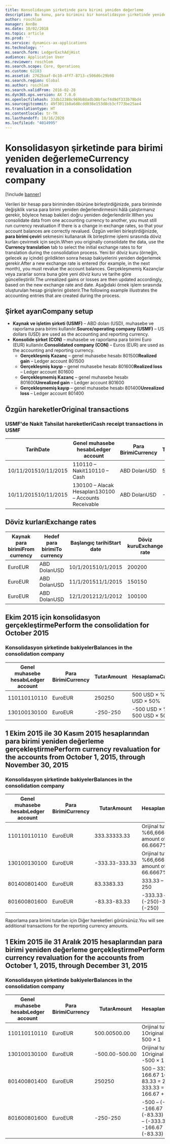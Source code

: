 ```yaml
---
title: Konsolidasyon şirketinde para birimi yeniden değerleme
description: Bu konu, para birimini bir konsolidasyon şirketinde yeniden değerlemeyi açıklar.
author: roschlom
manager: AnnBe
ms.date: 10/02/2018
ms.topic: article
ms.prod: ''
ms.service: dynamics-ax-applications
ms.technology: ''
ms.search.form: LedgerExchAdjHist
audience: Application User
ms.reviewer: roschlom
ms.search.scope: Core, Operations
ms.custom: 62183
ms.assetid: 2762baaf-0c10-4ff7-8713-c506d6c29b98
ms.search.region: Global
ms.author: roschlom
ms.search.validFrom: 2016-02-28
ms.dyn365.ops.version: AX 7.0.0
ms.openlocfilehash: 33db12388c969b8dadb38bfacf4d9df333b78bd4
ms.sourcegitcommit: 49f3011b8a6d8cdd038e153d8cb3cf773be25ae4
ms.translationtype: HT
ms.contentlocale: tr-TR
ms.lasthandoff: 10/16/2020
ms.locfileid: "4014995"
---
```

# <a name="currency-revaluation-in-a-consolidation-company"></a><span data-ttu-id="4d0eb-103">Konsolidasyon şirketinde para birimi yeniden değerleme</span><span class="sxs-lookup"><span data-stu-id="4d0eb-103">Currency revaluation in a consolidation company</span></span>

[!include [banner](../includes/banner.md)]

<span data-ttu-id="4d0eb-104">Verileri bir hesap para biriminden öbürüne birleştirdiğinizde, para biriminde değişiklik varsa para birimi yeniden değerlendirmesini hâlâ çalıştırmanız gerekir, böylece hesap bakileri doğru yeniden değerlendirilir.</span><span class="sxs-lookup"><span data-stu-id="4d0eb-104">When you consolidate data from one accounting currency to another, you must still run currency revaluation if there is a change in exchange rates, so that your account balances  are correctly revalued.</span></span> <span data-ttu-id="4d0eb-105">Özgün verileri birleştirdiğinizde, **para birimi çeviri** sekmesini kullanarak ilk birleştirme işlemi sırasında döviz kurları çevirmek için seçin.</span><span class="sxs-lookup"><span data-stu-id="4d0eb-105">When you originally consolidate the data, use the **Currency translation** tab to select the initial exchange rates to for translation during the consolidation process.</span></span> <span data-ttu-id="4d0eb-106">Yeni bir döviz kuru (örneğin, gelecek ay içinde) girildikten sonra hesap bakiyelerini yeniden değerlemek gerekir.</span><span class="sxs-lookup"><span data-stu-id="4d0eb-106">After a new exchange rate is entered (for example, in the next month), you must revalue the account balances.</span></span> <span data-ttu-id="4d0eb-107">Gerçekleşmemiş Kazançlar veya zararlar sonra buna göre yeni döviz kuru ve tarihe göre güncelleştirilir.</span><span class="sxs-lookup"><span data-stu-id="4d0eb-107">The unrealized gains or losses are then updated accordingly, based on the new exchange rate and date.</span></span> <span data-ttu-id="4d0eb-108">Aşağıdaki örnek işlem sırasında oluşturulan hesap girişlerini gösterir.</span><span class="sxs-lookup"><span data-stu-id="4d0eb-108">The following example illustrates the accounting entries that are created during the process.</span></span>

## <a name="company-setup"></a><span data-ttu-id="4d0eb-109">Şirket ayarı</span><span class="sxs-lookup"><span data-stu-id="4d0eb-109">Company setup</span></span>
-   <span data-ttu-id="4d0eb-110">**Kaynak ve işletim şirketi (USMF)** – ABD doları (USD), muhasebe ve raporlama para birimi kullanılır.</span><span class="sxs-lookup"><span data-stu-id="4d0eb-110">**Source/operating company (USMF)** – US dollars (USD) are used as the accounting and reporting currency.</span></span>
-   <span data-ttu-id="4d0eb-111">**Konsolide şirket (CON)** – muhasebe ve raporlama para birimi Euro (EUR) kullanılır.</span><span class="sxs-lookup"><span data-stu-id="4d0eb-111">**Consolidated company (CON)** – Euros (EUR) are used as the accounting and reporting currency.</span></span>
    -   <span data-ttu-id="4d0eb-112">**Gerçekleşmiş Kazanç** – genel muhasebe hesabı 801500</span><span class="sxs-lookup"><span data-stu-id="4d0eb-112">**Realized gain** – Ledger account 801500</span></span>
    -   <span data-ttu-id="4d0eb-113">**Gerçekleşmiş kayıp** – genel muhasebe hesabı 801600</span><span class="sxs-lookup"><span data-stu-id="4d0eb-113">**Realized loss** – Ledger account 801600</span></span>
    -   <span data-ttu-id="4d0eb-114">**Gerçekleşmemiş Kazanç** – genel muhasebe hesabı 801600</span><span class="sxs-lookup"><span data-stu-id="4d0eb-114">**Unrealized gain** – Ledger account 801600</span></span>
    -   <span data-ttu-id="4d0eb-115">**Gerçekleşmemiş kayıp** – genel muhasebe hesabı 801400</span><span class="sxs-lookup"><span data-stu-id="4d0eb-115">**Unrealized loss** – Ledger account 801400</span></span>

## <a name="original-transactions"></a><span data-ttu-id="4d0eb-116">Özgün hareketler</span><span class="sxs-lookup"><span data-stu-id="4d0eb-116">Original transactions</span></span>
### <a name="cash-receipt-transactions-in-usmf"></a><span data-ttu-id="4d0eb-117">USMF'de Nakit Tahsilat hareketleri</span><span class="sxs-lookup"><span data-stu-id="4d0eb-117">Cash receipt transactions in USMF</span></span>

| <span data-ttu-id="4d0eb-118">Tarih</span><span class="sxs-lookup"><span data-stu-id="4d0eb-118">Date</span></span>       | <span data-ttu-id="4d0eb-119">Genel muhasebe hesabı</span><span class="sxs-lookup"><span data-stu-id="4d0eb-119">Ledger account</span></span>               | <span data-ttu-id="4d0eb-120">Para Birimi</span><span class="sxs-lookup"><span data-stu-id="4d0eb-120">Currency</span></span> | <span data-ttu-id="4d0eb-121">Tutar</span><span class="sxs-lookup"><span data-stu-id="4d0eb-121">Amount</span></span> |
|------------|------------------------------|----------|--------|
| <span data-ttu-id="4d0eb-122">10/11/2015</span><span class="sxs-lookup"><span data-stu-id="4d0eb-122">10/11/2015</span></span> | <span data-ttu-id="4d0eb-123">110110 – Nakit</span><span class="sxs-lookup"><span data-stu-id="4d0eb-123">110110 – Cash</span></span>                | <span data-ttu-id="4d0eb-124">ABD Doları</span><span class="sxs-lookup"><span data-stu-id="4d0eb-124">USD</span></span>      | <span data-ttu-id="4d0eb-125">500</span><span class="sxs-lookup"><span data-stu-id="4d0eb-125">500</span></span>    |
| <span data-ttu-id="4d0eb-126">10/11/2015</span><span class="sxs-lookup"><span data-stu-id="4d0eb-126">10/11/2015</span></span> | <span data-ttu-id="4d0eb-127">130100 – Alacak Hesapları</span><span class="sxs-lookup"><span data-stu-id="4d0eb-127">130100 – Accounts Receivable</span></span> | <span data-ttu-id="4d0eb-128">ABD Doları</span><span class="sxs-lookup"><span data-stu-id="4d0eb-128">USD</span></span>      | <span data-ttu-id="4d0eb-129">-500</span><span class="sxs-lookup"><span data-stu-id="4d0eb-129">-500</span></span>   |

## <a name="exchange-rates"></a><span data-ttu-id="4d0eb-130">Döviz kurları</span><span class="sxs-lookup"><span data-stu-id="4d0eb-130">Exchange rates</span></span>

| <span data-ttu-id="4d0eb-131">Kaynak para birimi</span><span class="sxs-lookup"><span data-stu-id="4d0eb-131">From currency</span></span> | <span data-ttu-id="4d0eb-132">Hedef para birimi</span><span class="sxs-lookup"><span data-stu-id="4d0eb-132">To currency</span></span> | <span data-ttu-id="4d0eb-133">Başlangıç tarihi</span><span class="sxs-lookup"><span data-stu-id="4d0eb-133">Start date</span></span> | <span data-ttu-id="4d0eb-134">Döviz kuru</span><span class="sxs-lookup"><span data-stu-id="4d0eb-134">Exchange rate</span></span> |
|---------------|-------------|------------|---------------|
| <span data-ttu-id="4d0eb-135">Euro</span><span class="sxs-lookup"><span data-stu-id="4d0eb-135">EUR</span></span>           | <span data-ttu-id="4d0eb-136">ABD Doları</span><span class="sxs-lookup"><span data-stu-id="4d0eb-136">USD</span></span>         | <span data-ttu-id="4d0eb-137">10/1/2015</span><span class="sxs-lookup"><span data-stu-id="4d0eb-137">10/1/2015</span></span>  | <span data-ttu-id="4d0eb-138">200</span><span class="sxs-lookup"><span data-stu-id="4d0eb-138">200</span></span>           |
| <span data-ttu-id="4d0eb-139">Euro</span><span class="sxs-lookup"><span data-stu-id="4d0eb-139">EUR</span></span>           | <span data-ttu-id="4d0eb-140">ABD Doları</span><span class="sxs-lookup"><span data-stu-id="4d0eb-140">USD</span></span>         | <span data-ttu-id="4d0eb-141">11/1/2015</span><span class="sxs-lookup"><span data-stu-id="4d0eb-141">11/1/2015</span></span>  | <span data-ttu-id="4d0eb-142">150</span><span class="sxs-lookup"><span data-stu-id="4d0eb-142">150</span></span>           |
| <span data-ttu-id="4d0eb-143">Euro</span><span class="sxs-lookup"><span data-stu-id="4d0eb-143">EUR</span></span>           | <span data-ttu-id="4d0eb-144">ABD Doları</span><span class="sxs-lookup"><span data-stu-id="4d0eb-144">USD</span></span>         | <span data-ttu-id="4d0eb-145">12/1/2012</span><span class="sxs-lookup"><span data-stu-id="4d0eb-145">12/1/2012</span></span>  | <span data-ttu-id="4d0eb-146">100</span><span class="sxs-lookup"><span data-stu-id="4d0eb-146">100</span></span>           |

## <a name="perform-the-consolidation-for-october-2015"></a><span data-ttu-id="4d0eb-147">Ekim 2015 için konsolidasyon gerçekleştirme</span><span class="sxs-lookup"><span data-stu-id="4d0eb-147">Perform the consolidation for October 2015</span></span>
### <a name="balances-in-the-consolidation-company"></a><span data-ttu-id="4d0eb-148">Konsolidasyon şirketinde bakiyeler</span><span class="sxs-lookup"><span data-stu-id="4d0eb-148">Balances in the consolidation company</span></span>

| <span data-ttu-id="4d0eb-149">Genel muhasebe hesabı</span><span class="sxs-lookup"><span data-stu-id="4d0eb-149">Ledger account</span></span> | <span data-ttu-id="4d0eb-150">Para Birimi</span><span class="sxs-lookup"><span data-stu-id="4d0eb-150">Currency</span></span> | <span data-ttu-id="4d0eb-151">Tutar</span><span class="sxs-lookup"><span data-stu-id="4d0eb-151">Amount</span></span> | <span data-ttu-id="4d0eb-152">Hesaplama</span><span class="sxs-lookup"><span data-stu-id="4d0eb-152">Calculation</span></span>    |
|----------------|----------|--------|----------------|
| <span data-ttu-id="4d0eb-153">110110</span><span class="sxs-lookup"><span data-stu-id="4d0eb-153">110110</span></span>         | <span data-ttu-id="4d0eb-154">Euro</span><span class="sxs-lookup"><span data-stu-id="4d0eb-154">EUR</span></span>      | <span data-ttu-id="4d0eb-155">250</span><span class="sxs-lookup"><span data-stu-id="4d0eb-155">250</span></span>    | <span data-ttu-id="4d0eb-156">500 USD × %50</span><span class="sxs-lookup"><span data-stu-id="4d0eb-156">500 USD × 50%</span></span>  |
| <span data-ttu-id="4d0eb-157">130100</span><span class="sxs-lookup"><span data-stu-id="4d0eb-157">130100</span></span>         | <span data-ttu-id="4d0eb-158">Euro</span><span class="sxs-lookup"><span data-stu-id="4d0eb-158">EUR</span></span>      | <span data-ttu-id="4d0eb-159">-250</span><span class="sxs-lookup"><span data-stu-id="4d0eb-159">-250</span></span>   | <span data-ttu-id="4d0eb-160">-500 USD × %50</span><span class="sxs-lookup"><span data-stu-id="4d0eb-160">-500 USD × 50%</span></span> |

## <a name="perform-currency-revaluation-for-the-accounts-from-october-1-2015-through-november-30-2015"></a><span data-ttu-id="4d0eb-161">1 Ekim 2015 ile 30 Kasım 2015 hesaplarından para birimi yeniden değerleme gerçekleştirme</span><span class="sxs-lookup"><span data-stu-id="4d0eb-161">Perform currency revaluation for the accounts from October 1, 2015, through November 30, 2015</span></span>
### <a name="balances-in-the-consolidation-company"></a><span data-ttu-id="4d0eb-162">Konsolidasyon şirketinde bakiyeler</span><span class="sxs-lookup"><span data-stu-id="4d0eb-162">Balances in the consolidation company</span></span>

| <span data-ttu-id="4d0eb-163">Genel muhasebe hesabı</span><span class="sxs-lookup"><span data-stu-id="4d0eb-163">Ledger account</span></span> | <span data-ttu-id="4d0eb-164">Para Birimi</span><span class="sxs-lookup"><span data-stu-id="4d0eb-164">Currency</span></span> | <span data-ttu-id="4d0eb-165">Tutar</span><span class="sxs-lookup"><span data-stu-id="4d0eb-165">Amount</span></span>  | <span data-ttu-id="4d0eb-166">Hesaplama</span><span class="sxs-lookup"><span data-stu-id="4d0eb-166">Calculation</span></span>                        |
|----------------|----------|---------|------------------------------------|
| <span data-ttu-id="4d0eb-167">110110</span><span class="sxs-lookup"><span data-stu-id="4d0eb-167">110110</span></span>         | <span data-ttu-id="4d0eb-168">Euro</span><span class="sxs-lookup"><span data-stu-id="4d0eb-168">EUR</span></span>      | <span data-ttu-id="4d0eb-169">333.33</span><span class="sxs-lookup"><span data-stu-id="4d0eb-169">333.33</span></span>  | <span data-ttu-id="4d0eb-170">Orijinal tutar 500 × %66,6667</span><span class="sxs-lookup"><span data-stu-id="4d0eb-170">Original amount of 500 × 66.6667%</span></span>  |
| <span data-ttu-id="4d0eb-171">130100</span><span class="sxs-lookup"><span data-stu-id="4d0eb-171">130100</span></span>         | <span data-ttu-id="4d0eb-172">Euro</span><span class="sxs-lookup"><span data-stu-id="4d0eb-172">EUR</span></span>      | <span data-ttu-id="4d0eb-173">-333.33</span><span class="sxs-lookup"><span data-stu-id="4d0eb-173">-333.33</span></span> | <span data-ttu-id="4d0eb-174">Orijinal tutar -500 × %66,6667</span><span class="sxs-lookup"><span data-stu-id="4d0eb-174">Original amount of -500 × 66.6667%</span></span> |
| <span data-ttu-id="4d0eb-175">801400</span><span class="sxs-lookup"><span data-stu-id="4d0eb-175">801400</span></span>         | <span data-ttu-id="4d0eb-176">Euro</span><span class="sxs-lookup"><span data-stu-id="4d0eb-176">EUR</span></span>      | <span data-ttu-id="4d0eb-177">83.33</span><span class="sxs-lookup"><span data-stu-id="4d0eb-177">83.33</span></span>   | <span data-ttu-id="4d0eb-178">333.33 – 250</span><span class="sxs-lookup"><span data-stu-id="4d0eb-178">333.33 – 250</span></span>                       |
| <span data-ttu-id="4d0eb-179">801600</span><span class="sxs-lookup"><span data-stu-id="4d0eb-179">801600</span></span>         | <span data-ttu-id="4d0eb-180">Euro</span><span class="sxs-lookup"><span data-stu-id="4d0eb-180">EUR</span></span>      | <span data-ttu-id="4d0eb-181">-83.33</span><span class="sxs-lookup"><span data-stu-id="4d0eb-181">-83.33</span></span>  | <span data-ttu-id="4d0eb-182">-333.33 – (-250)</span><span class="sxs-lookup"><span data-stu-id="4d0eb-182">-333.33 – (-250)</span></span>                   |

<span data-ttu-id="4d0eb-183">Raporlama para birimi tutarları için Diğer hareketleri görürsünüz.</span><span class="sxs-lookup"><span data-stu-id="4d0eb-183">You will see additional transactions for the reporting currency amounts.</span></span>

## <a name="perform-currency-revaluation-for-the-accounts-from-october-1-2015-through-december-31-2015"></a><span data-ttu-id="4d0eb-184">1 Ekim 2015 ile 31 Aralık 2015 hesaplarından para birimi yeniden değerleme gerçekleştirme</span><span class="sxs-lookup"><span data-stu-id="4d0eb-184">Perform currency revaluation for the accounts from October 1, 2015, through December 31, 2015</span></span>
### <a name="balances-in-the-consolidation-company"></a><span data-ttu-id="4d0eb-185">Konsolidasyon şirketinde bakiyeler</span><span class="sxs-lookup"><span data-stu-id="4d0eb-185">Balances in the consolidation company</span></span>

| <span data-ttu-id="4d0eb-186">Genel muhasebe hesabı</span><span class="sxs-lookup"><span data-stu-id="4d0eb-186">Ledger account</span></span> | <span data-ttu-id="4d0eb-187">Para Birimi</span><span class="sxs-lookup"><span data-stu-id="4d0eb-187">Currency</span></span> | <span data-ttu-id="4d0eb-188">Tutar</span><span class="sxs-lookup"><span data-stu-id="4d0eb-188">Amount</span></span>  | <span data-ttu-id="4d0eb-189">Hesaplama</span><span class="sxs-lookup"><span data-stu-id="4d0eb-189">Calculation</span></span>                                          |
|----------------|----------|---------|------------------------------------------------------|
| <span data-ttu-id="4d0eb-190">110110</span><span class="sxs-lookup"><span data-stu-id="4d0eb-190">110110</span></span>         | <span data-ttu-id="4d0eb-191">Euro</span><span class="sxs-lookup"><span data-stu-id="4d0eb-191">EUR</span></span>      | <span data-ttu-id="4d0eb-192">500.00</span><span class="sxs-lookup"><span data-stu-id="4d0eb-192">500.00</span></span>  | <span data-ttu-id="4d0eb-193">Orijinal tutar of 500 × 1</span><span class="sxs-lookup"><span data-stu-id="4d0eb-193">Original amount of 500 × 1</span></span>                           |
| <span data-ttu-id="4d0eb-194">130100</span><span class="sxs-lookup"><span data-stu-id="4d0eb-194">130100</span></span>         | <span data-ttu-id="4d0eb-195">Euro</span><span class="sxs-lookup"><span data-stu-id="4d0eb-195">EUR</span></span>      | <span data-ttu-id="4d0eb-196">-500.00</span><span class="sxs-lookup"><span data-stu-id="4d0eb-196">-500.00</span></span> | <span data-ttu-id="4d0eb-197">Orijinal tutar -500 × 1</span><span class="sxs-lookup"><span data-stu-id="4d0eb-197">Original amount of -500 × 1</span></span>                          |
| <span data-ttu-id="4d0eb-198">801400</span><span class="sxs-lookup"><span data-stu-id="4d0eb-198">801400</span></span>         | <span data-ttu-id="4d0eb-199">Euro</span><span class="sxs-lookup"><span data-stu-id="4d0eb-199">EUR</span></span>      | <span data-ttu-id="4d0eb-200">250</span><span class="sxs-lookup"><span data-stu-id="4d0eb-200">250</span></span>     | <span data-ttu-id="4d0eb-201">500 – 333.33 = 166.67 166.67 + 83.33 = 250</span><span class="sxs-lookup"><span data-stu-id="4d0eb-201">500 – 333.33 = 166.67 166.67 + 83.33 = 250</span></span>           |
| <span data-ttu-id="4d0eb-202">801600</span><span class="sxs-lookup"><span data-stu-id="4d0eb-202">801600</span></span>         | <span data-ttu-id="4d0eb-203">Euro</span><span class="sxs-lookup"><span data-stu-id="4d0eb-203">EUR</span></span>      | <span data-ttu-id="4d0eb-204">-250</span><span class="sxs-lookup"><span data-stu-id="4d0eb-204">-250</span></span>    | <span data-ttu-id="4d0eb-205">-500 – (-333.33) = -166.67 -166.67 + (-83.33) = -250</span><span class="sxs-lookup"><span data-stu-id="4d0eb-205">-500 – (-333.33) = -166.67 -166.67 + (-83.33) = -250</span></span> |





